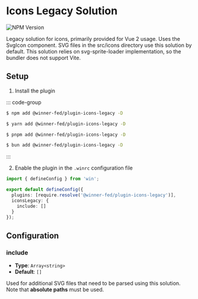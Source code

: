# Icons Legacy Solution

![NPM Version](https://img.shields.io/npm/v/%40winner-fed%2Fplugin-icons-legacy?style=flat-square&colorB=646cff)

Legacy solution for icons, primarily provided for Vue 2 usage. Uses the SvgIcon component. SVG files in the src/icons directory use this solution by default. This solution relies on svg-sprite-loader implementation, so the bundler does not support Vite.

## Setup

1. Install the plugin

::: code-group

```bash [NPM]
$ npm add @winner-fed/plugin-icons-legacy -D
```

```bash [YARN]
$ yarn add @winner-fed/plugin-icons-legacy -D
```

```bash [PNPM]
$ pnpm add @winner-fed/plugin-icons-legacy -D
```

```bash [BUN]
$ bun add @winner-fed/plugin-icons-legacy -D
```
:::

2. Enable the plugin in the `.winrc` configuration file

```ts
import { defineConfig } from 'win';

export default defineConfig({
  plugins: [require.resolve('@winner-fed/plugin-icons-legacy')],
  iconsLegacy: {
    include: []
  }
});
```
 
## Configuration
 
### include
- **Type**: `Array<string>` 
- **Default**: `[]`

Used for additional SVG files that need to be parsed using this solution. Note that **absolute paths** must be used.
